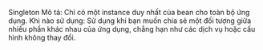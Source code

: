 Singleton
Mô tả: Chỉ có một instance duy nhất của bean cho toàn bộ ứng dụng.
Khi nào sử dụng: Sử dụng khi bạn muốn chia sẻ một đối tượng giữa nhiều phần khác nhau của ứng dụng, chẳng hạn như các dịch vụ hoặc cấu hình không thay đổi.